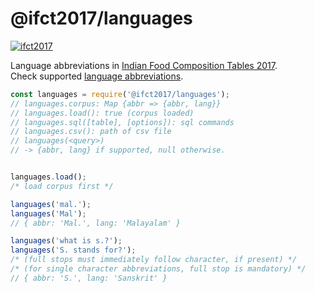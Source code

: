 # @ifct2017/languages

[![ifct2017](http://ninindia.org/images/ifct_2017.png)](https://www.npmjs.com/package/ifct2017)

Language abbreviations in [Indian Food Composition Tables 2017].<br>
Check supported [language abbreviations].

```javascript
const languages = require('@ifct2017/languages');
// languages.corpus: Map {abbr => {abbr, lang}}
// languages.load(): true (corpus loaded)
// languages.sql([table], [options]): sql commands
// languages.csv(): path of csv file
// languages(<query>)
// -> {abbr, lang} if supported, null otherwise.


languages.load();
/* load corpus first */

languages('mal.');
languages('Mal');
// { abbr: 'Mal.', lang: 'Malayalam' }

languages('what is s.?');
languages('S. stands for?');
/* (full stops must immediately follow character, if present) */
/* (for single character abbreviations, full stop is mandatory) */
// { abbr: 'S.', lang: 'Sanskrit' }
```


[Indian Food Composition Tables 2017]: http://ifct2017.com/
[language abbreviations]: https://github.com/ifct2017/languages/blob/master/index.csv
